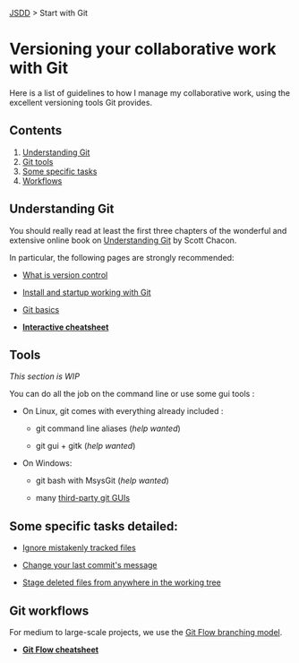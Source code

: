 [JSDD](../README.md) &gt; Start with Git

# Versioning your collaborative work with Git

Here is a list of guidelines to how I manage my collaborative work, using the excellent versioning tools Git provides.

## Contents

1. [Understanding Git](#a_git_start)
1. [Git tools](#a_git_tools)
1. [Some specific tasks](#a_git_tasks)
1. [Workflows](#a_git_workflows)


<a name="a_git_start"></a>
## Understanding Git

You should really read at least the first three chapters of the wonderful and extensive online book on [Understanding Git](http://git-scm.com/documentation) by Scott Chacon.

In particular, the following pages are strongly recommended:

- [What is version control](http://git-scm.com/book/en/Getting-Started-About-Version-Control)

- [Install and startup working with Git](http://git-scm.com/book/en/Getting-Started-Installing-Git)

- [Git basics](http://git-scm.com/book/en/Getting-Started-Git-Basics)

- **[Interactive cheatsheet](http://ndpsoftware.com/git-cheatsheet.html)**

<a name="a_git_tools"></a>
## Tools

*This section is WIP*

You can do all the job on the command line or use some gui tools :

- On Linux, git comes with everything already included :

  - git command line aliases (*help wanted*)

  - git gui + gitk (*help wanted*)

- On Windows:

  - git bash with MsysGit (*help wanted*)

  - many [third-party git GUIs](http://git-scm.com/downloads/guis)

<a name="a_git_tasks"></a>
## Some specific tasks detailed:

- [Ignore mistakenly tracked files](git-ignore-mistakenly-tracked-files.md)

- [Change your last commit's message](git-change-your-last-commit-message.md)

- [Stage deleted files from anywhere in the working tree](git-stage-deleted-files.md)

<a name="a_git_workflows"></a>
## Git workflows

For medium to large-scale projects, we use the [Git Flow branching model](http://pygmeeweb.com/2013/09/02/git-the-gitflow-way.html).

- **[Git Flow cheatsheet](http://danielkummer.github.io/git-flow-cheatsheet/)**
